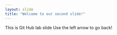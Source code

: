 ```yaml
---
layout: slide
title: "Welcome to our second slide!"
---
```

This is Git Hub lab slide
Use the left arrow to go back!